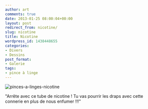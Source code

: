 ```yaml
---
author: art
comments: true
date: 2013-01-25 08:00:04+00:00
layout: post
redirect_from: nicotine/
slug: nicotine
title: Nicotine
wordpress_id: 1438448655
categories:
- Divers
- Dessins
post_format:
- Galerie
tags:
- pince à linge
---
```


![pinces-a-linges-nicotine](https://static.irz.fr/2013/01/pinces-a-linges-nicotine-1024x633.png)



"Arrête avec ce tube de nicotine ! Tu vas pourrir les draps avec cette connerie en plus de nous enfumer !!!"
